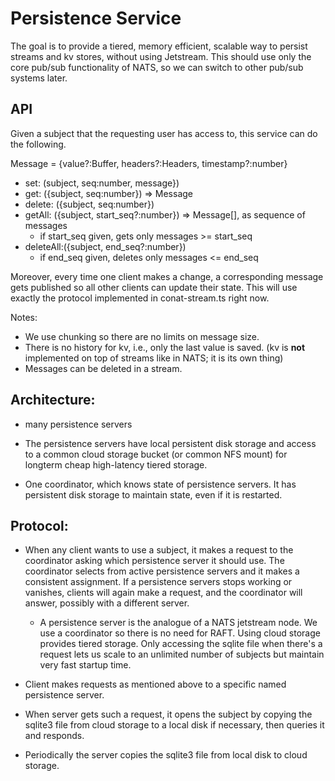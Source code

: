 # Persistence Service

The goal is to provide a tiered, memory efficient, scalable way to persist
streams and kv stores, without using Jetstream. This should use only the core
pub/sub functionality of NATS, so we can switch to other pub/sub systems later.

## API

Given a subject that the requesting user has access to, this service can do the following.

Message = {value?:Buffer, headers?:Headers, timestamp?:number}

- set: \(subject, seq:number, message}\)
- get: \({subject, seq:number}\) =&gt; Message
- delete: \({subject, seq:number}\)
- getAll: \({subject, start\_seq?:number}\) =&gt; Message\[\], as sequence of messages
  - if start\_seq given, gets only messages &gt;= start\_seq
- deleteAll:\({subject, end\_seq?:number}\)
  - if end\_seq given, deletes only messages &lt;= end\_seq

Moreover, every time one client makes a change, a corresponding message gets
published so all other clients can update their state. This will use exactly
the protocol implemented in conat-stream.ts right now.

Notes:

- We use chunking so there are no limits on message size.
- There is no history for kv, i.e., only the last value is saved. (kv is **not** implemented
  on top of streams like in NATS; it is its own thing)
- Messages can be deleted in a stream.

## Architecture:

- many persistence servers

- The persistence servers have local persistent disk storage and access to a common cloud
  storage bucket (or common NFS mount) for longterm cheap high-latency tiered storage.

- One coordinator, which knows state of persistence servers. It has persistent disk
  storage to maintain state, even if it is restarted.

## Protocol:

- When any client wants to use a subject, it makes a request to the coordinator asking which
  persistence server it should use. The coordinator selects from active persistence servers
  and it makes a consistent assignment. If a persistence servers stops working or vanishes,
  clients will again make a request, and the coordinator will answer, possibly with a
  different server.
  - A persistence server is the analogue of a NATS jetstream node. We use
    a coordinator so there is no need for RAFT. Using cloud storage provides
    tiered storage. Only accessing the sqlite file when there's a request lets
    us scale to an unlimited number of subjects but maintain very fast
    startup time.
- Client makes requests as mentioned above to a specific named persistence server.

- When server gets such a request, it opens the subject by copying the sqlite3 file from
  cloud storage to a local disk if necessary, then queries it and responds.
- Periodically the server copies the sqlite3 file from local disk to cloud storage.

